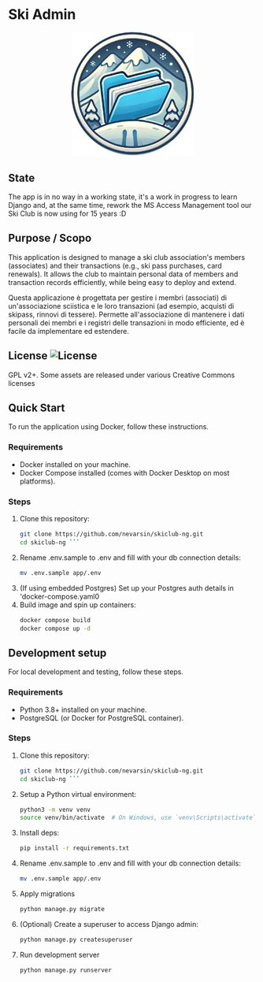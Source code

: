 # Ski Admin

<p align="center">
    <img src="./associates/static/images/logo.png" width="250" />
</p>

## State
The app is in no way in a working state, it's a work in progress to learn Django and, at the same time, rework the MS Access Management tool our Ski Club is now using for 15 years :D

## Purpose / Scopo

This application is designed to manage a ski club association's members (associates) and their transactions (e.g., ski pass purchases, card renewals). It allows the club to maintain personal data of members and transaction records efficiently, while being easy to deploy and extend.

Questa applicazione è progettata per gestire i membri (associati) di un'associazione sciistica e le loro transazioni (ad esempio, acquisti di skipass, rinnovi di tessere). Permette all'associazione di mantenere i dati personali dei membri e i registri delle transazioni in modo efficiente, ed è facile da implementare ed estendere.

## License ![License](https://img.shields.io/github/license/widelands/widelands.svg?color=blue)

GPL v2+. Some assets are released under various Creative Commons licenses

## Quick Start

To run the application using Docker, follow these instructions.

### Requirements
- Docker installed on your machine.
- Docker Compose installed (comes with Docker Desktop on most platforms).

### Steps

1. Clone this repository:
   ```bash
   git clone https://github.com/nevarsin/skiclub-ng.git
   cd skiclub-ng ```
2. Rename .env.sample to .env and fill with your db connection details:
    ```bash
    mv .env.sample app/.env
    ```
3. (If using embedded Postgres) Set up your Postgres auth details in 'docker-compose.yaml0
4. Build image and spin up containers:
    ```bash
    docker compose build
    docker compose up -d
    ```

## Development setup
For local development and testing, follow these steps.

### Requirements
* Python 3.8+ installed on your machine.
* PostgreSQL (or Docker for PostgreSQL container).

### Steps
1. Clone this repository:
   ```bash
   git clone https://github.com/nevarsin/skiclub-ng.git
   cd skiclub-ng ```
2. Setup a Python virtual environment:
    ```bash
    python3 -m venv venv
    source venv/bin/activate  # On Windows, use `venv\Scripts\activate`
    ```
3. Install deps:
    ```bash
    pip install -r requirements.txt
    ```
4. Rename .env.sample to .env and fill with your db connection details:
    ```bash
    mv .env.sample app/.env
    ```
5. Apply migrations
    ```bash
    python manage.py migrate
    ```
6. (Optional) Create a superuser to access Django admin:
    ```bash
    python manage.py createsuperuser
    ```
7. Run development server
    ```bash
    python manage.py runserver
    ```
